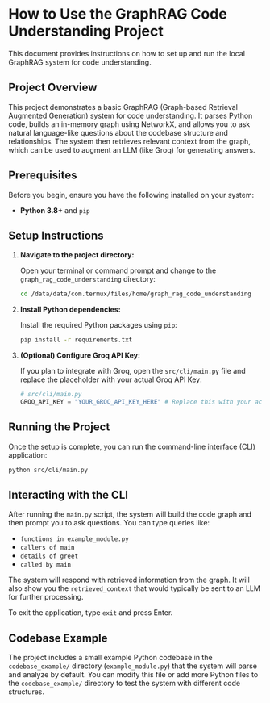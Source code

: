 # How to Use the GraphRAG Code Understanding Project

This document provides instructions on how to set up and run the local GraphRAG system for code understanding.

## Project Overview

This project demonstrates a basic GraphRAG (Graph-based Retrieval Augmented Generation) system for code understanding. It parses Python code, builds an in-memory graph using NetworkX, and allows you to ask natural language-like questions about the codebase structure and relationships. The system then retrieves relevant context from the graph, which can be used to augment an LLM (like Groq) for generating answers.

## Prerequisites

Before you begin, ensure you have the following installed on your system:

*   **Python 3.8+** and `pip`

## Setup Instructions

1.  **Navigate to the project directory:**

    Open your terminal or command prompt and change to the `graph_rag_code_understanding` directory:
    ```bash
    cd /data/data/com.termux/files/home/graph_rag_code_understanding
    ```

2.  **Install Python dependencies:**

    Install the required Python packages using `pip`:
    ```bash
    pip install -r requirements.txt
    ```

3.  **(Optional) Configure Groq API Key:**

    If you plan to integrate with Groq, open the `src/cli/main.py` file and replace the placeholder with your actual Groq API Key:
    ```python
    # src/cli/main.py
    GROQ_API_KEY = "YOUR_GROQ_API_KEY_HERE" # Replace this with your actual key
    ```

## Running the Project

Once the setup is complete, you can run the command-line interface (CLI) application:

```bash
python src/cli/main.py
```

## Interacting with the CLI

After running the `main.py` script, the system will build the code graph and then prompt you to ask questions. You can type queries like:

*   `functions in example_module.py`
*   `callers of main`
*   `details of greet`
*   `called by main`

The system will respond with retrieved information from the graph. It will also show you the `retrieved_context` that would typically be sent to an LLM for further processing.

To exit the application, type `exit` and press Enter.

## Codebase Example

The project includes a small example Python codebase in the `codebase_example/` directory (`example_module.py`) that the system will parse and analyze by default. You can modify this file or add more Python files to the `codebase_example/` directory to test the system with different code structures.
